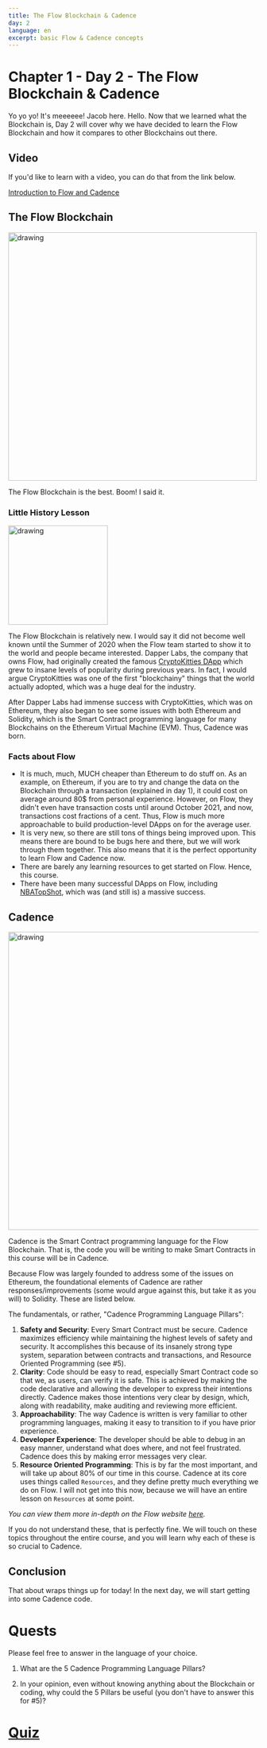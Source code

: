 ```yaml
---
title: The Flow Blockchain & Cadence
day: 2
language: en
excerpt: basic Flow & Cadence concepts
---
```


# Chapter 1 - Day 2 - The Flow Blockchain & Cadence

Yo yo yo! It's meeeeee! Jacob here. Hello. Now that we learned what the Blockchain is, Day 2 will cover why we have decided to learn the Flow Blockchain and how it compares to other Blockchains out there.

## Video

If you'd like to learn with a video, you can do that from the link below.

[Introduction to Flow and Cadence](https://www.youtube.com/watch?v=iVevnipJbHo)

## The Flow Blockchain

<img src="../../images/flowb.png" alt="drawing" width="500"/>

The Flow Blockchain is the best. Boom! I said it.

### Little History Lesson

<img src="../../images/cryptokitty.png" alt="drawing" width="200"/>

The Flow Blockchain is relatively new. I would say it did not become well known until the Summer of 2020 when the Flow team started to show it to the world and people became interested. Dapper Labs, the company that owns Flow, had originally created the famous [CryptoKitties DApp](https://www.cryptokitties.co/) which grew to insane levels of popularity during previous years. In fact, I would argue CryptoKitties was one of the first "blockchainy" things that the world actually adopted, which was a huge deal for the industry.

After Dapper Labs had immense success with CryptoKitties, which was on Ethereum, they also began to see some issues with both Ethereum and Solidity, which is the Smart Contract programming language for many Blockchains on the Ethereum Virtual Machine (EVM). Thus, Cadence was born.

### Facts about Flow

- It is much, much, MUCH cheaper than Ethereum to do stuff on. As an example, on Ethereum, if you are to try and change the data on the Blockchain through a transaction (explained in day 1), it could cost on average around 80$ from personal experience. However, on Flow, they didn't even have transaction costs until around October 2021, and now, transactions cost fractions of a cent. Thus, Flow is much more approachable to build production-level DApps on for the average user.
- It is very new, so there are still tons of things being improved upon. This means there are bound to be bugs here and there, but we will work through them together. This also means that it is the perfect opportunity to learn Flow and Cadence now.
- There are barely any learning resources to get started on Flow. Hence, this course.
- There have been many successful DApps on Flow, including [NBATopShot](https://nbatopshot.com/), which was (and still is) a massive success.

## Cadence

<img src="../../images/cadence.png" alt="drawing" width="600"/>

Cadence is the Smart Contract programming language for the Flow Blockchain. That is, the code you will be writing to make Smart Contracts in this course will be in Cadence.

Because Flow was largely founded to address some of the issues on Ethereum, the foundational elements of Cadence are rather responses/improvements (some would argue against this, but take it as you will) to Solidity. These are listed below.

The fundamentals, or rather, "Cadence Programming Language Pillars":

1. **Safety and Security**: Every Smart Contract must be secure. Cadence maximizes efficiency while maintaining the highest levels of safety and security. It accomplishes this because of its insanely strong type system, separation between contracts and transactions, and Resource Oriented Programming (see #5).
2. **Clarity**: Code should be easy to read, especially Smart Contract code so that we, as users, can verify it is safe. This is achieved by making the code declarative and allowing the developer to express their intentions directly. Cadence makes those intentions very clear by design, which, along with readability, make auditing and reviewing more efficient.
3. **Approachability**: The way Cadence is written is very familiar to other programming languages, making it easy to transition to if you have prior experience.
4. **Developer Experience**: The developer should be able to debug in an easy manner, understand what does where, and not feel frustrated. Cadence does this by making error messages very clear.
5. **Resource Oriented Programming**: This is by far the most important, and will take up about 80% of our time in this course. Cadence at its core uses things called `Resources`, and they define pretty much everything we do on Flow. I will not get into this now, because we will have an entire lesson on `Resources` at some point.

_You can view them more in-depth on the Flow website [here](https://docs.onflow.org/cadence/#cadences-programming-language-pillars)._

If you do not understand these, that is perfectly fine. We will touch on these topics throughout the entire course, and you will learn why each of these is so crucial to Cadence.

## Conclusion

That about wraps things up for today! In the next day, we will start getting into some Cadence code.

# Quests

Please feel free to answer in the language of your choice.

1. What are the 5 Cadence Programming Language Pillars?

2. In your opinion, even without knowing anything about the Blockchain or coding, why could the 5 Pillars be useful (you don't have to answer this for #5)?

# <a href="https://forms.gle/RxwXCUrj6kakid529">Quiz</a>
